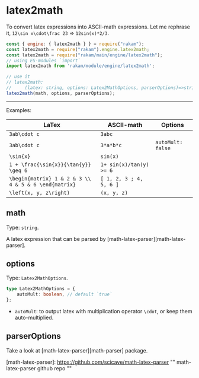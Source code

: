 # latex2math

To convert latex expressions into ASCII-math expressions. Let me rephrase it, `12\sin x\cdot\frac 23` =>  `12sin(x)*2/3`.

```js
const { engine: { latex2math } } = require("rakam");
const latex2math = require("rakam").engine.latex2math;
const latex2math = require("rakam/main/engine/latex2math");
// using ES-modules `import`
import latex2math from 'rakam/module/engine/latex2math';

// use it
// latex2math:
//     (latex: string, options: Latex2MathOptions, parserOptions)=>string
latex2math(math, options, parserOptions);
```

----

Examples: 

| LaTex                       | ASCII-math              | Options           |
| --------------------------- | ----------------------- | ----------------- |
| `3ab\cdot c` | `3abc`                  |                   |
| `3ab\cdot c` | `3*a*b*c`               | `autoMult: false` |
| `\sin{x}`                   | `sin(x)`                |                   |
| `1 + \frac{\sin{x}}{\tan{y}} \geq 6` | `1+ sin(x)/tan(y) >= 6` |                   |
| `\begin{matrix} 1 & 2 & 3 \\ 4 & 5 & 6 \end{matrix}` | `[ 1, 2, 3 ; 4, 5, 6 ]` |  |
| `\left(x, y, z\right)` | `(x, y, z)` |  |

## math

Type: `string`.

A latex expression that can be parsed by [math-latex-parser][math-latex-parser].

## options
Type: `Latex2MathOptions`.
```typescript
type Latex2MathOptions = {
    autoMult: boolean, // default `true`
};
```

* `autoMult`: to output latex with multiplication operator `\cdot`, or keep them auto-multiplied.

## parserOptions

Take a look at [math-latex-parser][math-parser] package.

[math-latex-parser]: https://github.com/scicave/math-latex-parser	"" math-latex-parser github repo ""
